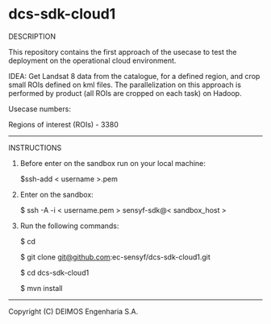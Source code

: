 dcs-sdk-cloud1
==============

DESCRIPTION

This repository contains the first approach of the usecase to test the deployment on the operational cloud environment.

IDEA: Get Landsat 8 data from the catalogue, for a defined region, and crop small ROIs defined on kml files.
      The parallelization on this approach is performed by product (all ROIs are cropped on each task) on Hadoop.

Usecase numbers:

Regions of interest (ROIs) - 3380

--------------

INSTRUCTIONS
1. Before enter on the sandbox run on your local machine:

      $ssh-add < username >.pem
      
2. Enter on the sandbox:

      $ ssh -A -i < username.pem > sensyf-sdk@< sandbox_host >
      
3. Run the following commands:

      $ cd

      $ git clone git@github.com:ec-sensyf/dcs-sdk-cloud1.git
      
      $ cd dcs-sdk-cloud1
      
      $ mvn install

--------------

Copyright (C) DEIMOS Engenharia S.A.
